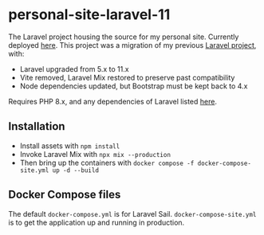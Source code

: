 # personal-site-laravel-11
The Laravel project housing the source for my personal site. Currently deployed [here](https://www.deniswong.ca).
This project was a migration of my previous [Laravel project](https://github.com/advicepyro/personal-site), with:
- Laravel upgraded from 5.x to 11.x
- Vite removed, Laravel Mix restored to preserve past compatibility
- Node dependencies updated, but Bootstrap must be kept back to 4.x

Requires PHP 8.x, and any dependencies of Laravel listed [here](https://laravel.com/docs/master#installation). 

## Installation

- Install assets with `npm install`
- Invoke Laravel Mix with `npx mix --production`
- Then bring up the containers with `docker compose -f docker-compose-site.yml up -d --build`

## Docker Compose files

The default `docker-compose.yml` is for Laravel Sail. `docker-compose-site.yml` is to get the application up and running in production.
